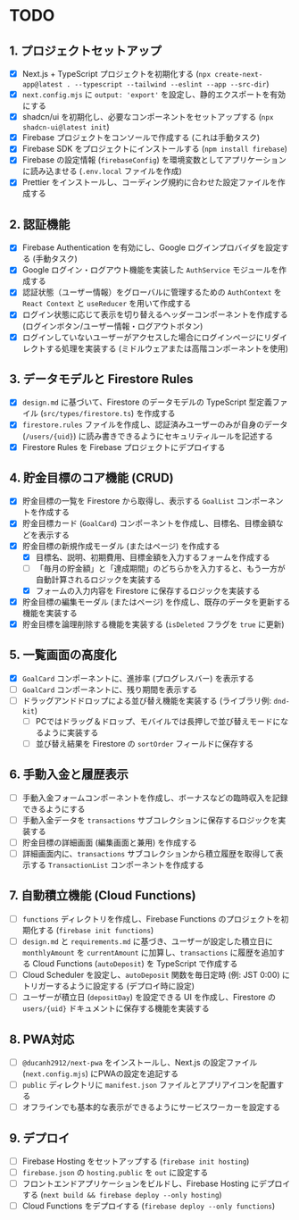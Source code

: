 # TODO

## 1. プロジェクトセットアップ

- [x] Next.js + TypeScript プロジェクトを初期化する (`npx create-next-app@latest . --typescript --tailwind --eslint --app --src-dir`)
- [x] `next.config.mjs` に `output: 'export'` を設定し、静的エクスポートを有効にする
- [x] shadcn/ui を初期化し、必要なコンポーネントをセットアップする (`npx shadcn-ui@latest init`)
- [x] Firebase プロジェクトをコンソールで作成する (これは手動タスク)
- [x] Firebase SDK をプロジェクトにインストールする (`npm install firebase`)
- [x] Firebase の設定情報 (`firebaseConfig`) を環境変数としてアプリケーションに読み込ませる (`.env.local` ファイルを作成)
- [x] Prettier をインストールし、コーディング規約に合わせた設定ファイルを作成する

## 2. 認証機能

- [x] Firebase Authentication を有効にし、Google ログインプロバイダを設定する (手動タスク)
- [x] Google ログイン・ログアウト機能を実装した `AuthService` モジュールを作成する
- [x] 認証状態（ユーザー情報）をグローバルに管理するための `AuthContext` を `React Context` と `useReducer` を用いて作成する
- [x] ログイン状態に応じて表示を切り替えるヘッダーコンポーネントを作成する (ログインボタン/ユーザー情報・ログアウトボタン)
- [x] ログインしていないユーザーがアクセスした場合にログインページにリダイレクトする処理を実装する (ミドルウェアまたは高階コンポーネントを使用)

## 3. データモデルと Firestore Rules

- [x] `design.md` に基づいて、Firestore のデータモデルの TypeScript 型定義ファイル (`src/types/firestore.ts`) を作成する
- [x] `firestore.rules` ファイルを作成し、認証済みユーザーのみが自身のデータ (`/users/{uid}`) に読み書きできるようにセキュリティルールを記述する
- [x] Firestore Rules を Firebase プロジェクトにデプロイする

## 4. 貯金目標のコア機能 (CRUD)

- [x] 貯金目標の一覧を Firestore から取得し、表示する `GoalList` コンポーネントを作成する
- [x] 貯金目標カード (`GoalCard`) コンポーネントを作成し、目標名、目標金額などを表示する
- [x] 貯金目標の新規作成モーダル (またはページ) を作成する
    - [x] 目標名、説明、初期費用、目標金額を入力するフォームを作成する
    - [ ] 「毎月の貯金額」と「達成期間」のどちらかを入力すると、もう一方が自動計算されるロジックを実装する
    - [x] フォームの入力内容を Firestore に保存するロジックを実装する
- [x] 貯金目標の編集モーダル (またはページ) を作成し、既存のデータを更新する機能を実装する
- [x] 貯金目標を論理削除する機能を実装する (`isDeleted` フラグを `true` に更新)

## 5. 一覧画面の高度化

- [x] `GoalCard` コンポーネントに、進捗率 (プログレスバー) を表示する
- [ ] `GoalCard` コンポーネントに、残り期間を表示する
- [ ] ドラッグアンドドロップによる並び替え機能を実装する (ライブラリ例: `dnd-kit`)
    - [ ] PCではドラッグ＆ドロップ、モバイルでは長押しで並び替えモードになるように実装する
    - [ ] 並び替え結果を Firestore の `sortOrder` フィールドに保存する

## 6. 手動入金と履歴表示

- [ ] 手動入金フォームコンポーネントを作成し、ボーナスなどの臨時収入を記録できるようにする
- [ ] 手動入金データを `transactions` サブコレクションに保存するロジックを実装する
- [ ] 貯金目標の詳細画面 (編集画面と兼用) を作成する
- [ ] 詳細画面内に、`transactions` サブコレクションから積立履歴を取得して表示する `TransactionList` コンポーネントを作成する

## 7. 自動積立機能 (Cloud Functions)

- [ ] `functions` ディレクトリを作成し、Firebase Functions のプロジェクトを初期化する (`firebase init functions`)
- [ ] `design.md` と `requirements.md` に基づき、ユーザーが設定した積立日に `monthlyAmount` を `currentAmount` に加算し、`transactions` に履歴を追加する Cloud Functions (`autoDeposit`) を TypeScript で作成する
- [ ] Cloud Scheduler を設定し、`autoDeposit` 関数を毎日定時 (例: JST 0:00) にトリガーするように設定する (デプロイ時に設定)
- [ ] ユーザーが積立日 (`depositDay`) を設定できる UI を作成し、Firestore の `users/{uid}` ドキュメントに保存する機能を実装する

## 8. PWA対応

- [ ] `@ducanh2912/next-pwa` をインストールし、Next.js の設定ファイル (`next.config.mjs`) にPWAの設定を追記する
- [ ] `public` ディレクトリに `manifest.json` ファイルとアプリアイコンを配置する
- [ ] オフラインでも基本的な表示ができるようにサービスワーカーを設定する

## 9. デプロイ

- [ ] Firebase Hosting をセットアップする (`firebase init hosting`)
- [ ] `firebase.json` の `hosting.public` を `out` に設定する
- [ ] フロントエンドアプリケーションをビルドし、Firebase Hosting にデプロイする (`next build && firebase deploy --only hosting`)
- [ ] Cloud Functions をデプロイする (`firebase deploy --only functions`)
